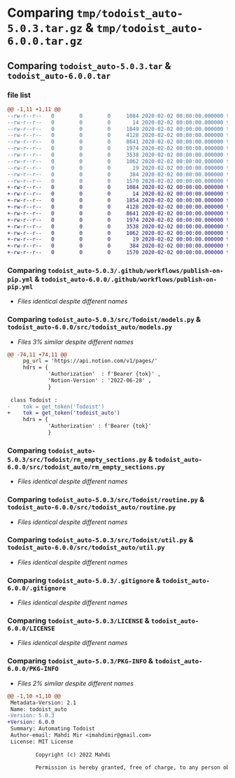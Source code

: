# Comparing `tmp/todoist_auto-5.0.3.tar.gz` & `tmp/todoist_auto-6.0.0.tar.gz`

## Comparing `todoist_auto-5.0.3.tar` & `todoist_auto-6.0.0.tar`

### file list

```diff
@@ -1,11 +1,11 @@
--rw-r--r--   0        0        0     1084 2020-02-02 00:00:00.000000 todoist_auto-5.0.3/.github/workflows/publish-on-pip.yml
--rw-r--r--   0        0        0       14 2020-02-02 00:00:00.000000 todoist_auto-5.0.3/src/Todoist/__init__.py
--rw-r--r--   0        0        0     1849 2020-02-02 00:00:00.000000 todoist_auto-5.0.3/src/Todoist/models.py
--rw-r--r--   0        0        0     4128 2020-02-02 00:00:00.000000 todoist_auto-5.0.3/src/Todoist/rm_empty_sections.py
--rw-r--r--   0        0        0     8641 2020-02-02 00:00:00.000000 todoist_auto-5.0.3/src/Todoist/routine.py
--rw-r--r--   0        0        0     1974 2020-02-02 00:00:00.000000 todoist_auto-5.0.3/src/Todoist/util.py
--rw-r--r--   0        0        0     3538 2020-02-02 00:00:00.000000 todoist_auto-5.0.3/.gitignore
--rw-r--r--   0        0        0     1062 2020-02-02 00:00:00.000000 todoist_auto-5.0.3/LICENSE
--rw-r--r--   0        0        0       19 2020-02-02 00:00:00.000000 todoist_auto-5.0.3/README.md
--rw-r--r--   0        0        0      384 2020-02-02 00:00:00.000000 todoist_auto-5.0.3/pyproject.toml
--rw-r--r--   0        0        0     1570 2020-02-02 00:00:00.000000 todoist_auto-5.0.3/PKG-INFO
+-rw-r--r--   0        0        0     1084 2020-02-02 00:00:00.000000 todoist_auto-6.0.0/.github/workflows/publish-on-pip.yml
+-rw-r--r--   0        0        0       14 2020-02-02 00:00:00.000000 todoist_auto-6.0.0/src/todoist_auto/__init__.py
+-rw-r--r--   0        0        0     1854 2020-02-02 00:00:00.000000 todoist_auto-6.0.0/src/todoist_auto/models.py
+-rw-r--r--   0        0        0     4128 2020-02-02 00:00:00.000000 todoist_auto-6.0.0/src/todoist_auto/rm_empty_sections.py
+-rw-r--r--   0        0        0     8641 2020-02-02 00:00:00.000000 todoist_auto-6.0.0/src/todoist_auto/routine.py
+-rw-r--r--   0        0        0     1974 2020-02-02 00:00:00.000000 todoist_auto-6.0.0/src/todoist_auto/util.py
+-rw-r--r--   0        0        0     3538 2020-02-02 00:00:00.000000 todoist_auto-6.0.0/.gitignore
+-rw-r--r--   0        0        0     1062 2020-02-02 00:00:00.000000 todoist_auto-6.0.0/LICENSE
+-rw-r--r--   0        0        0       19 2020-02-02 00:00:00.000000 todoist_auto-6.0.0/README.md
+-rw-r--r--   0        0        0      384 2020-02-02 00:00:00.000000 todoist_auto-6.0.0/pyproject.toml
+-rw-r--r--   0        0        0     1570 2020-02-02 00:00:00.000000 todoist_auto-6.0.0/PKG-INFO
```

### Comparing `todoist_auto-5.0.3/.github/workflows/publish-on-pip.yml` & `todoist_auto-6.0.0/.github/workflows/publish-on-pip.yml`

 * *Files identical despite different names*

### Comparing `todoist_auto-5.0.3/src/Todoist/models.py` & `todoist_auto-6.0.0/src/todoist_auto/models.py`

 * *Files 3% similar despite different names*

```diff
@@ -74,11 +74,11 @@
     pg_url = 'https://api.notion.com/v1/pages/'
     hdrs = {
             'Authorization'  : f'Bearer {tok}' ,
             'Notion-Version' : '2022-06-28' ,
             }
 
 class Todoist :
-    tok = get_token('Todoist')
+    tok = get_token('todoist_auto')
     hdrs = {
             'Authorization' : f'Bearer {tok}'
             }
```

### Comparing `todoist_auto-5.0.3/src/Todoist/rm_empty_sections.py` & `todoist_auto-6.0.0/src/todoist_auto/rm_empty_sections.py`

 * *Files identical despite different names*

### Comparing `todoist_auto-5.0.3/src/Todoist/routine.py` & `todoist_auto-6.0.0/src/todoist_auto/routine.py`

 * *Files identical despite different names*

### Comparing `todoist_auto-5.0.3/src/Todoist/util.py` & `todoist_auto-6.0.0/src/todoist_auto/util.py`

 * *Files identical despite different names*

### Comparing `todoist_auto-5.0.3/.gitignore` & `todoist_auto-6.0.0/.gitignore`

 * *Files identical despite different names*

### Comparing `todoist_auto-5.0.3/LICENSE` & `todoist_auto-6.0.0/LICENSE`

 * *Files identical despite different names*

### Comparing `todoist_auto-5.0.3/PKG-INFO` & `todoist_auto-6.0.0/PKG-INFO`

 * *Files 2% similar despite different names*

```diff
@@ -1,10 +1,10 @@
 Metadata-Version: 2.1
 Name: todoist_auto
-Version: 5.0.3
+Version: 6.0.0
 Summary: Automating Todoist
 Author-email: Mahdi Mir <imahdimir@gmail.com>
 License: MIT License
         
         Copyright (c) 2022 Mahdi
         
         Permission is hereby granted, free of charge, to any person obtaining a copy
```

